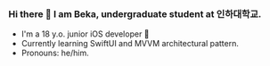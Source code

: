 ### Hi there 👋 I am Beka, undergraduate student at 인하대학교.
- I'm a 18 y.o. junior iOS developer 🔨
- Currently learning SwiftUI and MVVM architectural pattern.
- Pronouns: he/him.
